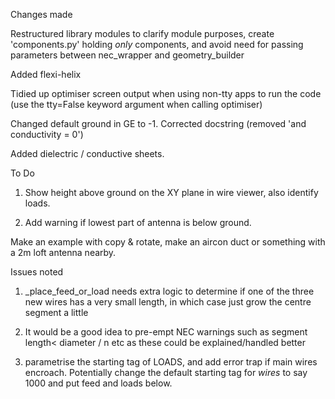 Changes made

Restructured library modules to clarify module purposes, create 'components.py' holding *only* components, and avoid need for passing parameters between nec_wrapper and geometry_builder

Added flexi-helix

Tidied up optimiser screen output when using non-tty apps to run the code
   (use the tty=False keyword argument when calling optimiser)

Changed default ground in GE to -1. Corrected docstring (removed 'and conductivity = 0')

Added dielectric / conductive sheets.


To Do

1. Show height above ground on the XY plane in wire viewer, also identify loads.

2. Add warning if lowest part of antenna is below ground.

 Make an example with copy & rotate, make an aircon duct or something with a 2m loft antenna nearby.



Issues noted
1.    _place_feed_or_load needs extra logic to determine if one of the three new wires has a very small length, in which case just grow the centre segment a little

2. It would be a good idea to pre-empt NEC warnings such as segment length< diameter / n etc as these could be explained/handled better

3. parametrise the starting tag of LOADS, and add error trap if main wires encroach. Potentially change the default starting tag for *wires* to say 1000 and put feed and loads below.
